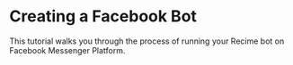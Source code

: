 # Creating a Facebook Bot

This tutorial walks you through the process of running your Recime bot on Facebook Messenger Platform.
